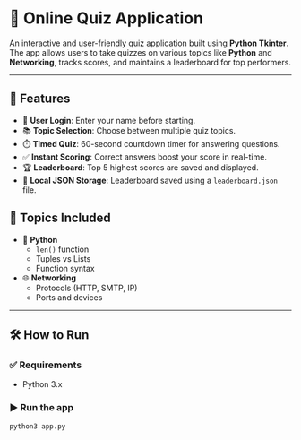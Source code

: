 # 🧠 Online Quiz Application

An interactive and user-friendly quiz application built using **Python Tkinter**. The app allows users to take quizzes on various topics like **Python** and **Networking**, tracks scores, and maintains a leaderboard for top performers.

---

## 🚀 Features

- 🔐 **User Login**: Enter your name before starting.
- 📚 **Topic Selection**: Choose between multiple quiz topics.
- ⏱️ **Timed Quiz**: 60-second countdown timer for answering questions.
- ✅ **Instant Scoring**: Correct answers boost your score in real-time.
- 🏆 **Leaderboard**: Top 5 highest scores are saved and displayed.
- 💾 **Local JSON Storage**: Leaderboard saved using a `leaderboard.json` file.


## 🧩 Topics Included

- 🐍 **Python**
  - `len()` function
  - Tuples vs Lists
  - Function syntax
- 🌐 **Networking**
  - Protocols (HTTP, SMTP, IP)
  - Ports and devices

---

## 🛠️ How to Run

### ✅ Requirements

- Python 3.x

### ▶️ Run the app

```bash
python3 app.py
